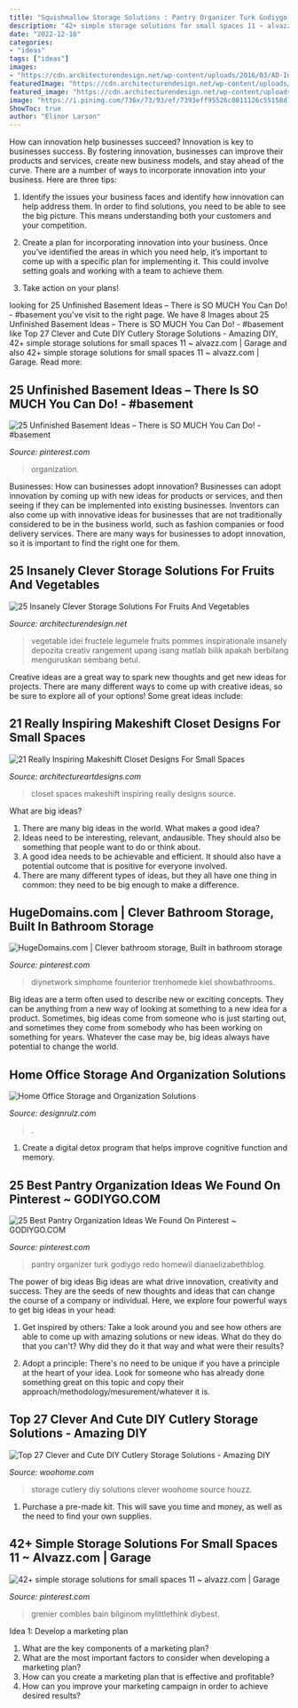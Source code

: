 ```yaml
---
title: "Squishmallow Storage Solutions : Pantry Organizer Turk Godiygo Redo Homewil Dianaelizabethblog"
description: "42+ simple storage solutions for small spaces 11 ~ alvazz.com"
date: "2022-12-18"
categories:
- "ideas"
tags: ["ideas"]
images:
- "https://cdn.architecturendesign.net/wp-content/uploads/2016/03/AD-Insanely-Clever-Storage-Solutions-For-Furits-And-Vegetables-03.jpg"
featuredImage: "https://cdn.architecturendesign.net/wp-content/uploads/2016/03/AD-Insanely-Clever-Storage-Solutions-For-Furits-And-Vegetables-03.jpg"
featured_image: "https://cdn.architecturendesign.net/wp-content/uploads/2016/03/AD-Insanely-Clever-Storage-Solutions-For-Furits-And-Vegetables-03.jpg"
image: "https://i.pinimg.com/736x/73/93/ef/7393eff95526c0811126c55158d159ec.jpg"
ShowToc: true
author: "Elinor Larson"
---
```



How can innovation help businesses succeed?
Innovation is key to businesses success. By fostering innovation, businesses can improve their products and services, create new business models, and stay ahead of the curve. There are a number of ways to incorporate innovation into your business. Here are three tips:
1. Identify the issues your business faces and identify how innovation can help address them. In order to find solutions, you need to be able to see the big picture. This means understanding both your customers and your competition.

2. Create a plan for incorporating innovation into your business. Once you’ve identified the areas in which you need help, it’s important to come up with a specific plan for implementing it. This could involve setting goals and working with a team to achieve them.

3. Take action on your plans!

	

		
looking for 25 Unfinished Basement Ideas – There is SO MUCH You Can Do! - #basement you've visit to the right page. We have 8 Images about 25 Unfinished Basement Ideas – There is SO MUCH You Can Do! - #basement like Top 27 Clever and Cute DIY Cutlery Storage Solutions - Amazing DIY, 42+ simple storage solutions for small spaces 11 ~ alvazz.com | Garage and also 42+ simple storage solutions for small spaces 11 ~ alvazz.com | Garage. Read more:
		
    
## 25 Unfinished Basement Ideas – There Is SO MUCH You Can Do! - #basement

<img loading=lazy src="https://i.pinimg.com/736x/19/5f/76/195f76b5155a25da091565d36ea394bd.jpg" onerror="this.onerror=null;this.src='https://tse3.mm.bing.net/th?id=OIP.EoOG5WhO-9if0_2-uRzW6wHaJ4&amp;pid=15.1';" alt="25 Unfinished Basement Ideas – There is SO MUCH You Can Do! - #basement">

_Source: pinterest.com_

>organization. 

	

Businesses: How can businesses adopt innovation?
Businesses can adopt innovation by coming up with new ideas for products or services, and then seeing if they can be implemented into existing businesses. Inventors can also come up with innovative ideas for businesses that are not traditionally considered to be in the business world, such as fashion companies or food delivery services. There are many ways for businesses to adopt innovation, so it is important to find the right one for them.

    
## 25 Insanely Clever Storage Solutions For Fruits And Vegetables

<img loading=lazy src="https://cdn.architecturendesign.net/wp-content/uploads/2016/03/AD-Insanely-Clever-Storage-Solutions-For-Furits-And-Vegetables-03.jpg" onerror="this.onerror=null;this.src='https://tse3.mm.bing.net/th?id=OIP.K7SBIAWvVLwCtgdDUjNqYgHaLG&amp;pid=15.1';" alt="25 Insanely Clever Storage Solutions For Fruits And Vegetables">

_Source: architecturendesign.net_

>vegetable idei fructele legumele fruits pommes inspirationale insanely depozita creativ rangement upang isang matlab bilik apakah berbilang menguruskan sembang betul. 

	

Creative ideas are a great way to spark new thoughts and get new ideas for projects. There are many different ways to come up with creative ideas, so be sure to explore all of your options! Some great ideas include:

    
## 21 Really Inspiring Makeshift Closet Designs For Small Spaces

<img loading=lazy src="http://www.architectureartdesigns.com/wp-content/uploads/2016/05/3-34.jpg" onerror="this.onerror=null;this.src='https://tse2.mm.bing.net/th?id=OIP.xoGDyX-zKtQJX8swIz77oAHaLJ&amp;pid=15.1';" alt="21 Really Inspiring Makeshift Closet Designs For Small Spaces">

_Source: architectureartdesigns.com_

>closet spaces makeshift inspiring really designs source. 

	

What are big ideas?
1. There are many big ideas in the world. What makes a good idea?
2. Ideas need to be interesting, relevant, andausible. They should also be something that people want to do or think about.
3. A good idea needs to be achievable and efficient. It should also have a potential outcome that is positive for everyone involved.
4. There are many different types of ideas, but they all have one thing in common: they need to be big enough to make a difference.

    
## HugeDomains.com | Clever Bathroom Storage, Built In Bathroom Storage

<img loading=lazy src="https://i.pinimg.com/736x/a0/36/c0/a036c0556d6e0857f2a62e59640a3cf4.jpg" onerror="this.onerror=null;this.src='https://tse2.mm.bing.net/th?id=OIP.OtLXsYHdJVmeB_E4g0XkegHaJ5&amp;pid=15.1';" alt="HugeDomains.com | Clever bathroom storage, Built in bathroom storage">

_Source: pinterest.com_

>diynetwork simphome founterior trenhomede kiel showbathrooms. 

	

Big ideas are a term often used to describe new or exciting concepts. They can be anything from a new way of looking at something to a new idea for a product. Sometimes, big ideas come from someone who is just starting out, and sometimes they come from somebody who has been working on something for years. Whatever the case may be, big ideas always have potential to change the world.

    
## Home Office Storage And Organization Solutions

<img loading=lazy src="https://cdn.designrulz.com/wp-content/uploads/2011/10/550_101357655.jpg" onerror="this.onerror=null;this.src='https://tse1.mm.bing.net/th?id=OIP.aIrSBJ6M0eZA5U05TXOxzwHaJ4&amp;pid=15.1';" alt="Home Office Storage and Organization Solutions">

_Source: designrulz.com_

>. 

	

1. Create a digital detox program that helps improve cognitive function and memory.

    
## 25 Best Pantry Organization Ideas We Found On Pinterest ~ GODIYGO.COM

<img loading=lazy src="https://i.pinimg.com/736x/73/93/ef/7393eff95526c0811126c55158d159ec.jpg" onerror="this.onerror=null;this.src='https://tse3.mm.bing.net/th?id=OIP.IX_p6VBhbeUSu_r8uj8kPwHaLG&amp;pid=15.1';" alt="25 Best Pantry Organization Ideas We Found On Pinterest ~ GODIYGO.COM">

_Source: pinterest.com_

>pantry organizer turk godiygo redo homewil dianaelizabethblog. 

	

The power of big ideas
Big ideas are what drive innovation, creativity and success. They are the seeds of new thoughts and ideas that can change the course of a company or individual. Here, we explore four powerful ways to get big ideas in your head:
1. Get inspired by others: Take a look around you and see how others are able to come up with amazing solutions or new ideas. What do they do that you can't? Why did they do it that way and what were their results?

2. Adopt a principle: There's no need to be unique if you have a principle at the heart of your idea. Look for someone who has already done something great on this topic and copy their approach/methodology/mesurement/whatever it is.

    
## Top 27 Clever And Cute DIY Cutlery Storage Solutions - Amazing DIY

<img loading=lazy src="https://www.woohome.com/wp-content/uploads/2015/04/cutlery-storage-ideas-woohome-13.jpg" onerror="this.onerror=null;this.src='https://tse3.mm.bing.net/th?id=OIP.J9QzUChzaSQNPq2LgMppbgHaLO&amp;pid=15.1';" alt="Top 27 Clever and Cute DIY Cutlery Storage Solutions - Amazing DIY">

_Source: woohome.com_

>storage cutlery diy solutions clever woohome source houzz. 

	

1. Purchase a pre-made kit. This will save you time and money, as well as the need to find your own supplies.

    
## 42+ Simple Storage Solutions For Small Spaces 11 ~ Alvazz.com | Garage

<img loading=lazy src="https://i.pinimg.com/736x/e0/2a/80/e02a8092da11c46c48ede7da638511e9.jpg" onerror="this.onerror=null;this.src='https://tse1.mm.bing.net/th?id=OIP.FVLYwy-mBEhuJKmXEB14iQHaOt&amp;pid=15.1';" alt="42+ simple storage solutions for small spaces 11 ~ alvazz.com | Garage">

_Source: pinterest.com_

>grenier combles bain bilginom mylittlethink diybest. 

	

Idea 1: Develop a marketing plan
1. What are the key components of a marketing plan? 
2. What are the most important factors to consider when developing a marketing plan? 
3. How can you create a marketing plan that is effective and profitable? 
4. How can you improve your marketing campaign in order to achieve desired results?

